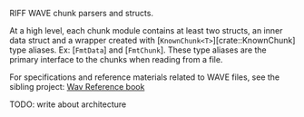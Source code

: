 RIFF WAVE chunk parsers and structs.

At a high level, each chunk module contains at least two structs, an inner
data struct and a wrapper created with [`KnownChunk<T>`][crate::KnownChunk]
type aliases. Ex: [`FmtData`] and [`FmtChunk`]. These type aliases are the primary
interface to the chunks when reading from a file.

For specifications and reference materials related to WAVE files, see the
sibling project: [Wav Reference book](https://wavref.til.cafe/)

TODO: write about architecture
